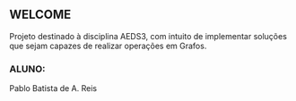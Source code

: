 ## WELCOME

Projeto destinado à disciplina AEDS3, com intuito de implementar soluções que sejam capazes
de realizar operações em Grafos.

### ALUNO:

Pablo Batista de A. Reis

